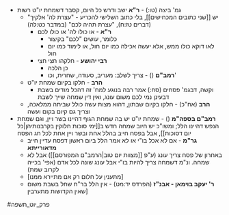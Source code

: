 * גמ' ביצה (טו:) - **ר"א** ישב ודרש כל היום, קסבר דשמחת יו"ט רשות
	* יש [[שני כתובים המכחישים]], בלי כתוב השלישי להכריע - "עצרת לה' אלקיך" (דברים טז:ח), "עצרת תהיה לכם" (במדבר כט:לה)
		* **ר"א** - או כולו לה' או כולו לכם
			* כלומר, עושים "לכם" בקיצור
			* לאו דוקא כולו ממש, אלא יעשה אכילה כמו יום חול, או לימוד כמו יום חול
		* **רבי יהושע** - חלקהו חצי חצי
			* כן הלכה
			* **רמב"ם** () - צריך לשלב: מעריב, סעודה, שחרית, וכו'
	* **הרב** - חלקו בקיום שמחת יו"ט
		* וקשה, דבגמ' פסחים (סח:) אמר רבה בנוגע למח' זה דהכל מודים בשבת דבעינן נמי לכם משום עונג, ואין דין שמחה שייך לשבת
	* **הרב** (אח"כ) - חלקו בקיום שבתון, דהוא מצות עשה כולל שביתה ממלאכה, וצריך גם קיום בקום ועשה
* **רמב"ם בספה"מ** () - שמחת יו"ט יש בה שמחת הגוף דהיינו בשר ויין, וגם שמחת הנפש דהיינו הלל; ומשו"כ יש חיוב שמחה חדש ב[[ימי סוכות חלוקין בקרבנותיהן|כל יום דסוכות]], אבל בפסח חייב בהלל אחת ובשר ויין אחת לכל חג הפסח
	* **גר"מ** - אם לא אכל בו"י או לא אמר הלל ביום ראשון דפסח עדיין חייב **מדאורייתא**
	* באחרון של פסח צריך עונג (ע"פ [[מצוות יום טוב|הרמב"ם המפורסם]]) אבל לא שמחה. ונ"מ דשמחה צריך להיות בו"י אבל עונג שונה לכל אדם (אפי' בכייה לקרוב שמת)
	* \[מתענין על חלום רק אם מתיירא ממנו\]
	* **ר' יעקב בוימאן - אבנ"ז** (הפרדס יד:מט) - אין הלל בר"ח שחל בשבת משום שאין הקדושות מתערבין\]

#פרק_יוט_תשפה